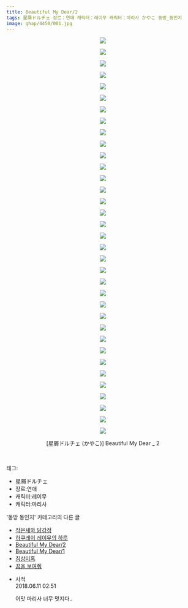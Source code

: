 ```yaml
---
title: Beautiful My Dear/2
tags: 星屑ドルチェ 장르：연애 캐릭터：레이무 캐릭터：마리사 かやこ 동방_동인지
image: ghap/4450/001.jpg
---
```

<div class="article">
<p style="text-align: center; clear: none; float: none;"><img src="{{ site.nasurl }}/ghap/4450/001.jpg"/></p>
<p style="text-align: center; clear: none; float: none;"><img src="{{ site.nasurl }}/ghap/4450/002.jpg"/></p>
<p style="text-align: center; clear: none; float: none;"><img src="{{ site.nasurl }}/ghap/4450/003.jpg"/></p>
<p style="text-align: center; clear: none; float: none;"><img src="{{ site.nasurl }}/ghap/4450/004.jpg"/></p>
<p style="text-align: center; clear: none; float: none;"><img src="{{ site.nasurl }}/ghap/4450/005.jpg"/></p>
<p style="text-align: center; clear: none; float: none;"><img src="{{ site.nasurl }}/ghap/4450/006.jpg"/></p>
<p style="text-align: center; clear: none; float: none;"><img src="{{ site.nasurl }}/ghap/4450/007.jpg"/></p>
<p style="text-align: center; clear: none; float: none;"><img src="{{ site.nasurl }}/ghap/4450/008.jpg"/></p>
<p style="text-align: center; clear: none; float: none;"><img src="{{ site.nasurl }}/ghap/4450/009.jpg"/></p>
<p style="text-align: center; clear: none; float: none;"><img src="{{ site.nasurl }}/ghap/4450/010.jpg"/></p>
<p style="text-align: center; clear: none; float: none;"><img src="{{ site.nasurl }}/ghap/4450/011.jpg"/></p>
<p style="text-align: center; clear: none; float: none;"><img src="{{ site.nasurl }}/ghap/4450/012.jpg"/></p>
<p style="text-align: center; clear: none; float: none;"><img src="{{ site.nasurl }}/ghap/4450/013.jpg"/></p>
<p style="text-align: center; clear: none; float: none;"><img src="{{ site.nasurl }}/ghap/4450/014.jpg"/></p>
<p style="text-align: center; clear: none; float: none;"><img src="{{ site.nasurl }}/ghap/4450/015.jpg"/></p>
<p style="text-align: center; clear: none; float: none;"><img src="{{ site.nasurl }}/ghap/4450/016.jpg"/></p>
<p style="text-align: center; clear: none; float: none;"><img src="{{ site.nasurl }}/ghap/4450/017.jpg"/></p>
<p style="text-align: center; clear: none; float: none;"><img src="{{ site.nasurl }}/ghap/4450/018.jpg"/></p>
<p style="text-align: center; clear: none; float: none;"><img src="{{ site.nasurl }}/ghap/4450/019.jpg"/></p>
<p style="text-align: center; clear: none; float: none;"><img src="{{ site.nasurl }}/ghap/4450/020.jpg"/></p>
<p style="text-align: center; clear: none; float: none;"><img src="{{ site.nasurl }}/ghap/4450/021.jpg"/></p>
<p style="text-align: center; clear: none; float: none;"><img src="{{ site.nasurl }}/ghap/4450/022.jpg"/></p>
<p style="text-align: center; clear: none; float: none;"><img src="{{ site.nasurl }}/ghap/4450/023.jpg"/></p>
<p style="text-align: center; clear: none; float: none;"><img src="{{ site.nasurl }}/ghap/4450/024.jpg"/></p>
<p style="text-align: center; clear: none; float: none;"><img src="{{ site.nasurl }}/ghap/4450/025.jpg"/></p>
<p style="text-align: center; clear: none; float: none;"><img src="{{ site.nasurl }}/ghap/4450/026.jpg"/></p>
<p style="text-align: center; clear: none; float: none;"><img src="{{ site.nasurl }}/ghap/4450/027.jpg"/></p>
<p style="text-align: center; clear: none; float: none;"><img src="{{ site.nasurl }}/ghap/4450/028.jpg"/></p>
<p style="text-align: center; clear: none; float: none;"><img src="{{ site.nasurl }}/ghap/4450/029.jpg"/></p>
<p style="text-align: center; clear: none; float: none;"><img src="{{ site.nasurl }}/ghap/4450/030.jpg"/></p>
<p style="text-align: center; clear: none; float: none;"><img src="{{ site.nasurl }}/ghap/4450/031.jpg"/></p>
<p style="text-align: center; clear: none; float: none;"><img src="{{ site.nasurl }}/ghap/4450/032.jpg"/></p>
<p style="text-align: center; clear: none; float: none;"><img src="{{ site.nasurl }}/ghap/4450/033.jpg"/></p>
<p style="text-align: center; clear: none; float: none;"><img src="{{ site.nasurl }}/ghap/4450/034.jpg"/></p>
<p style="text-align: center; clear: none; float: none;"><img src="{{ site.nasurl }}/ghap/4450/035.jpg"/></p>
<p style="text-align: center; clear: none; float: none;">[星屑ドルチェ (かやこ)] Beautiful My Dear _ 2</p>
<p><br/></p>
</div><div class="tagTrail">
<p>태그: </p>
<ul>
<li>星屑ドルチェ</li>
<li>장르:연애</li>
<li>캐릭터:레이무</li>
<li>캐릭터:마리사</li>
</ul>
</div><div class="another">
<p>'동방 동인지' 카테고리의 다른 글</p>
<ul>
<li><a href="/2018-06-11-ghap_4452">작은새와 닭강정</a></li>
<li><a href="/2018-06-11-ghap_4451">하쿠레이 레이무의 하루</a></li>
<li><a href="/2018-06-11-ghap_4450">Beautiful My Dear/2</a></li>
<li><a href="/2018-06-11-ghap_4449">Beautiful My Dear/1</a></li>
<li><a href="/2018-06-11-ghap_4448">침상미혹</a></li>
<li><a href="/2018-06-11-ghap_4447">꿈을 보여줘</a></li>
</ul>
</div><div class="cb_module cb_fluid">
<div class="cb_wrt cb_profile">
<div class="comment">
<ul>
<li class="cb_thumb_off" id="comment15269137">
<div class="cb_comment_area">
<div class="cb_info_area">
<div class="cb_section">
<span class="cb_nick_name">사적</span>
</div>
<div class="cb_section">
<span class="cb_date">2018.06.11 02:51 </span>
</div>
</div>
<div class="cb_dsc_comment">
<p class="cb_dsc">
											어맛 마리사 너무 멋지다..
										</p>
</div>
</div></li>
</ul>
</div>
</div><!-- commentList close -->
</div>